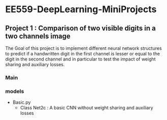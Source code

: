 # EE559-DeepLearning-MiniProjects

## Project 1 : Comparison of two visible digits in a two channels image
The Goal of this project is to implement different neural network structures to predict if a handwritten digit in the first channel is lesser or equal to the digit in the second channel and 
in particular to test the impact of weight sharing and auxiliary losses.

### Main 


### models 

* Basic.py
	* Class Net2c : A basic CNN without weight sharing and auxiliary losses 
